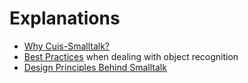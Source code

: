 # Explanations

* [Why Cuis-Smalltalk?](/200-Why-Cuis)
* [Best Practices](/100-Advices/BestPractices.md)
  when dealing with object recognition
* [Design Principles Behind Smalltalk](/100-Advices/DesignRubrics.md)


